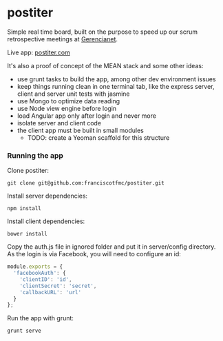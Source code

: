 postiter
========

Simple real time board, built on the purpose to speed up our scrum retrospective meetings at <a href="http://gerencianet.com.br" target="_blank">Gerencianet</a>.

Live app: <a href="http://postiter.com" target="_blank">postiter.com</a>

It's also a proof of concept of the MEAN stack and some other ideas:
* use grunt tasks to build the app, among other dev environment issues
* keep things running clean in one terminal tab, like the express server, client and server unit tests with jasmine
* use Mongo to optimize data reading
* use Node view engine before login
* load Angular app only after login and never more
* isolate server and client code
* the client app must be built in small modules
  * TODO: create a Yeoman scaffold for this structure

### Running the app

Clone postiter:
```console
git clone git@github.com:franciscotfmc/postiter.git
```

Install server dependencies:
```console
npm install
```

Install client dependencies:
```console
bower install
```

Copy the auth.js file in ignored folder and put it in server/config directory. As the login is via Facebook, you will need to configure an id:
```javascript
module.exports = {
  'facebookAuth': {
    'clientID': 'id',
    'clientSecret': 'secret',
    'callbackURL': 'url'
  }
};

```

Run the app with grunt:
```console
grunt serve
```
